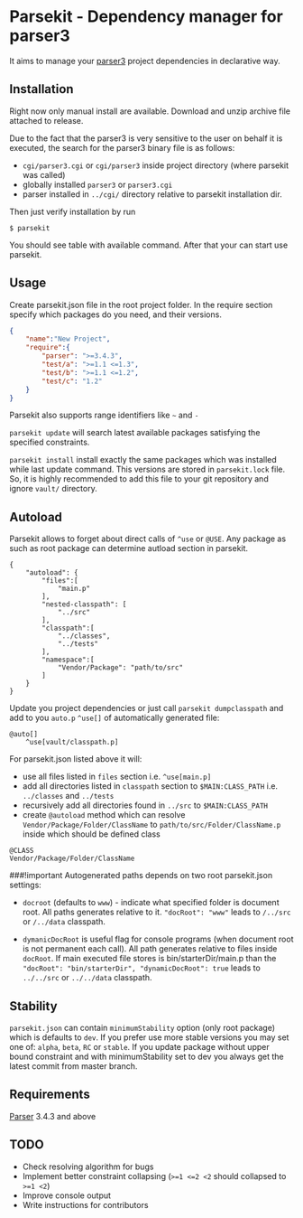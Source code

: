 Parsekit - Dependency manager for parser3
=========================================

It aims to manage your [parser3](http://parser.ru) project dependencies in
declarative way.


Installation
------------

Right now only manual install are available.
Download and unzip archive file attached to release.

Due to the fact that the parser3 is very sensitive to the user on behalf it is
executed, the search for the parser3 binary file is as follows:

* `cgi/parser3.cgi` or `cgi/parser3` inside project directory (where parsekit
was called)
* globally installed `parser3` or `parser3.cgi`
* parser installed in `../cgi/` directory relative to parsekit installation dir.

Then just verify installation by run
```shell
$ parsekit
```
You should see table with available command.
After that your can start use parsekit.


Usage
-----

Create parsekit.json file in the root project folder. In the require section
specify which packages do you need, and their versions.

```json
{
    "name":"New Project",
    "require":{
        "parser": ">=3.4.3",
        "test/a": ">=1.1 <=1.3",
        "test/b": ">=1.1 <=1.2",
        "test/c": "1.2"
    }
}
```

Parsekit also supports range identifiers like `~` and `-`

`parsekit update` will search latest available packages satisfying the
specified constraints.

`parsekit install` install exactly the same packages which was installed while
last update command. This versions are stored in `parsekit.lock` file. So, it
is highly recommended to add this file to your git repository and ignore `vault/`
directory.


Autoload
--------

Parsekit allows to forget about direct calls of `^use` or `@USE`. Any package
as such as root package can determine autload section in parsekit.

```
{
    "autoload": {
        "files":[
            "main.p"
        ],
        "nested-classpath": [
            "../src"
        ],
        "classpath":[
            "../classes",
            "../tests"
        ],
        "namespace":[
            "Vendor/Package": "path/to/src"
        ]
    }
}
```

Update you project dependencies or just call `parsekit dumpclasspath` and
add to you `auto.p` `^use[]` of automatically generated file:

```
@auto[]
    ^use[vault/classpath.p]
```

For parsekit.json listed above it will:
* use all files listed in `files` section i.e. `^use[main.p]`
* add all directories listed in `classpath` section to `$MAIN:CLASS_PATH`
i.e. `../classes` and `../tests`
* recursively add all directories found in `../src` to `$MAIN:CLASS_PATH`
* create `@autoload` method which can resolve `Vendor/Package/Folder/ClassName`
to `path/to/src/Folder/ClassName.p` inside which should be defined class
```parser3
@CLASS
Vendor/Package/Folder/ClassName
```

###!important
Autogenerated paths depends on two root parsekit.json settings:

* `docroot` (defaults to `www`) - indicate what specified folder is
document root. All paths generates relative to it. `"docRoot": "www"`
leads to `/../src` or `/../data` classpath.

* `dymanicDocRoot` is useful flag for console programs (when document root
 is not permanent each call). All path generates relative to files
 inside `docRoot`. If main executed file stores is bin/starterDir/main.p than the
 `"docRoot": "bin/starterDir", "dynamicDocRoot": true` leads to `../../src` or `../../data` classpath.

Stability
---------

`parsekit.json` can contain `minimumStability` option (only root package) which is defaults to `dev`.
If you prefer use more stable versions you may set one of: `alpha`, `beta`, `RC` or `stable`. If you update package
without upper bound constraint and with minimumStability set to dev you always get the latest commit
from master branch.

Requirements
------------

[Parser](http://www.parser.ru/en/download/) 3.4.3 and above


TODO
----

* Check resolving algorithm for bugs
* Implement better constraint collapsing (`>=1 <=2 <2` should collapsed to `>=1 <2`)
* Improve console output
* Write instructions for contributors
